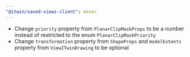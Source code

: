 ```yaml
---
"@itwin/saved-views-client": minor
---
```


- Change `priority` property from `PlanarClipMaskProps` to be a number instead of restricted to the enum `PlanarClipMaskPriority`
- Change `transformation` property from `ShapeProps` and `modelExtents` property from `ViewITwinDrawing` to be optional

